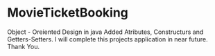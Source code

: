# MovieTicketBooking
Object - Oreiented Design in java
Added Atributes, Constructurs and Getters-Setters.
I will complete this projects application in near future.
Thank You.
